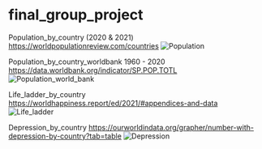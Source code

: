 # final_group_project


Population_by_country (2020 & 2021)
https://worldpopulationreview.com/countries
![Population](https://user-images.githubusercontent.com/85839235/140621690-c634e7e3-b6da-4e93-aade-e0a23046d5be.png)





Population_by_country_worldbank 1960 - 2020
https://data.worldbank.org/indicator/SP.POP.TOTL
![Population_world_bank](https://user-images.githubusercontent.com/85839235/140621692-48d6e6bc-82bf-4dcb-91a3-848204cf9eef.png)






Life_ladder_by_country
https://worldhappiness.report/ed/2021/#appendices-and-data
![Life_ladder](https://user-images.githubusercontent.com/85839235/140621693-465df65b-a2e8-49fe-907c-1e273fd1a5e6.png)





Depression_by_country
https://ourworldindata.org/grapher/number-with-depression-by-country?tab=table
![Depression](https://user-images.githubusercontent.com/85839235/140621694-7afc42fe-8cfd-4911-a043-dc75f777e1c8.png)




